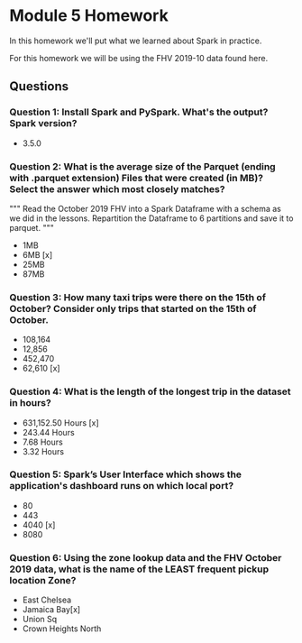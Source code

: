 # Module 5 Homework

In this homework we'll put what we learned about Spark in practice.

For this homework we will be using the FHV 2019-10 data found here.



## Questions

### Question 1: Install Spark and PySpark. What's the output? Spark version?
- 3.5.0


### Question 2: What is the average size of the Parquet (ending with .parquet extension) Files that were created (in MB)? Select the answer which most closely matches?

"""
Read the October 2019 FHV into a Spark Dataframe with a schema as we did in the lessons.
Repartition the Dataframe to 6 partitions and save it to parquet.
"""

- 1MB
- 6MB [x]
- 25MB
- 87MB


### Question 3: How many taxi trips were there on the 15th of October? Consider only trips that started on the 15th of October.

- 108,164
- 12,856
- 452,470
- 62,610 [x]

### Question 4: What is the length of the longest trip in the dataset in hours?

- 631,152.50 Hours [x]
- 243.44 Hours
- 7.68 Hours
- 3.32 Hours


### Question 5: Spark’s User Interface which shows the application's dashboard runs on which local port?
- 80
- 443
- 4040 [x]
- 8080

### Question 6: Using the zone lookup data and the FHV October 2019 data, what is the name of the LEAST frequent pickup location Zone?
- East Chelsea
- Jamaica Bay[x]
- Union Sq
- Crown Heights North